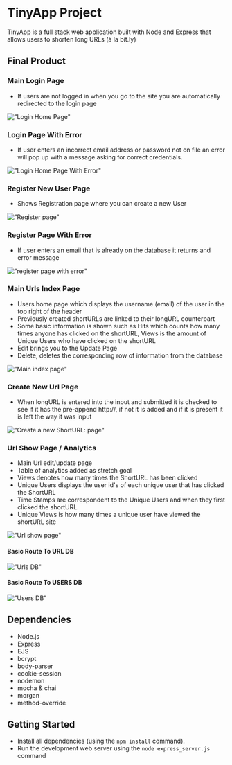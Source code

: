 # TinyApp Project

TinyApp is a full stack web application built with Node and Express that allows users to shorten long URLs (à la bit.ly)

## Final Product

### Main Login Page

- If users are not logged in when you go to the site you are automatically redirected to the login page

!["Login Home Page"](public/images/login_page.png)

### Login Page With Error

- If user enters an incorrect email address or password not on file an error will pop up with a message asking for correct credentials.

!["Login Home Page With Error"](public/images/login_page_error.png)

### Register New User Page

- Shows Registration page where you can create a new User

!["Register page"](public/images/register_page.png)

### Register Page With Error

- If user enters an email that is already on the database it returns and error message

!["register page with error"](public/images/register_page_error.png)

### Main Urls Index Page

- Users home page which displays the username (email) of the user in the top right of the header
- Previously created shortURLs are linked to their longURL counterpart
- Some basic information is shown such as Hits which counts how many times anyone has clicked on the shortURL, Views is the amount of Unique Users who have clicked on the shortURL
- Edit brings you to the Update Page
- Delete, deletes the corresponding row of information from the database

!["Main index page"](public/images/urls_index_page.png)

### Create New Url Page

- When longURL is entered into the input and submitted it is checked to see if it has the pre-append http://, if not it is added and if it is present it is left the way it was input

!["Create a new ShortURL: page"](public/images/urls_new_page.png)

### Url Show Page / Analytics

- Main Url edit/update page
- Table of analytics added as stretch goal
- Views denotes how many times the ShortURL has been clicked
- Unique Users displays the user id's of each unique user that has clicked the ShortURL
- Time Stamps are correspondent to the Unique Users and when they first clicked the shortURL.
- Unique Views is how many times a unique user have viewed the shortURL site

!["Url show page"](public/images/urls_show_page.png)

#### Basic Route To URL DB

!["Urls DB"](public/images/urls_json.png)

#### Basic Route To USERS DB

!["Users DB"](public/images/users_json.png)

## Dependencies

- Node.js
- Express
- EJS
- bcrypt
- body-parser
- cookie-session
- nodemon
- mocha & chai
- morgan
- method-override

## Getting Started

- Install all dependencies (using the `npm install` command).
- Run the development web server using the `node express_server.js` command

